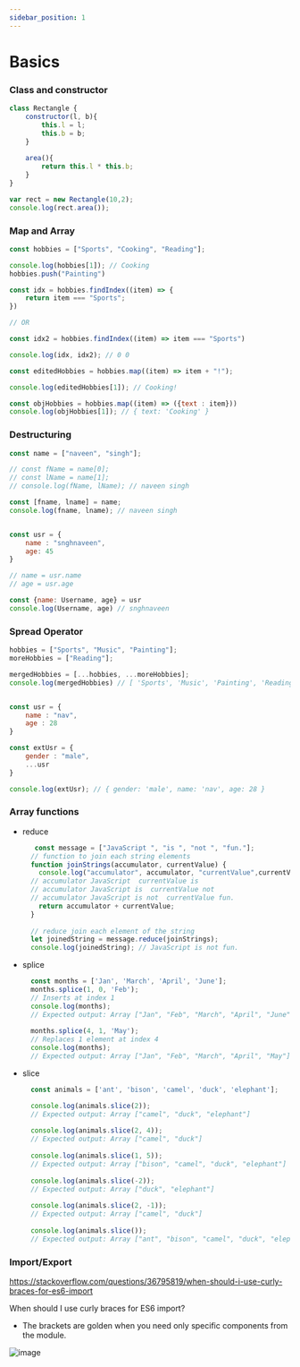 ```yaml
---
sidebar_position: 1
---
```


# Basics

### Class and constructor 
```js
class Rectangle {
    constructor(l, b){
        this.l = l;
        this.b = b;
    }
    
    area(){
        return this.l * this.b;
    }
}

var rect = new Rectangle(10,2);
console.log(rect.area());
```

### Map and Array

```js
const hobbies = ["Sports", "Cooking", "Reading"];

console.log(hobbies[1]); // Cooking
hobbies.push("Painting")

const idx = hobbies.findIndex((item) => {
    return item === "Sports";
})

// OR

const idx2 = hobbies.findIndex((item) => item === "Sports")

console.log(idx, idx2); // 0 0

const editedHobbies = hobbies.map((item) => item + "!");

console.log(editedHobbies[1]); // Cooking!

const objHobbies = hobbies.map((item) => ({text : item}))
console.log(objHobbies[1]); // { text: 'Cooking' }
```

### Destructuring 
```js
const name = ["naveen", "singh"];

// const fName = name[0];
// const lName = name[1];
// console.log(fName, lName); // naveen singh

const [fname, lname] = name;
console.log(fname, lname); // naveen singh


const usr = {
    name : "snghnaveen",
    age: 45
}

// name = usr.name
// age = usr.age

const {name: Username, age} = usr
console.log(Username, age) // snghnaveen
```

### Spread Operator

```js
hobbies = ["Sports", "Music", "Painting"];
moreHobbies = ["Reading"];

mergedHobbies = [...hobbies, ...moreHobbies];
console.log(mergedHobbies) // [ 'Sports', 'Music', 'Painting', 'Reading' ]


const usr = {
    name : "nav",
    age : 28
}

const extUsr = {
    gender : "male",
    ...usr
}

console.log(extUsr); // { gender: 'male', name: 'nav', age: 28 }
```

### Array functions
- reduce
  ```js
     const message = ["JavaScript ", "is ", "not ", "fun."];
    // function to join each string elements
    function joinStrings(accumulator, currentValue) {
      console.log("accumulator", accumulator, "currentValue",currentValue);
    // accumulator JavaScript  currentValue is 
    // accumulator JavaScript is  currentValue not 
    // accumulator JavaScript is not  currentValue fun.
      return accumulator + currentValue;
    }
    
    // reduce join each element of the string
    let joinedString = message.reduce(joinStrings);
    console.log(joinedString); // JavaScript is not fun.
  ```

- splice
  ```js
    const months = ['Jan', 'March', 'April', 'June'];
    months.splice(1, 0, 'Feb');
    // Inserts at index 1
    console.log(months);
    // Expected output: Array ["Jan", "Feb", "March", "April", "June"]
    
    months.splice(4, 1, 'May');
    // Replaces 1 element at index 4
    console.log(months);
    // Expected output: Array ["Jan", "Feb", "March", "April", "May"]
  ```

- slice
  ```js
    const animals = ['ant', 'bison', 'camel', 'duck', 'elephant'];

    console.log(animals.slice(2));
    // Expected output: Array ["camel", "duck", "elephant"]
    
    console.log(animals.slice(2, 4));
    // Expected output: Array ["camel", "duck"]
    
    console.log(animals.slice(1, 5));
    // Expected output: Array ["bison", "camel", "duck", "elephant"]
    
    console.log(animals.slice(-2));
    // Expected output: Array ["duck", "elephant"]
    
    console.log(animals.slice(2, -1));
    // Expected output: Array ["camel", "duck"]
    
    console.log(animals.slice());
    // Expected output: Array ["ant", "bison", "camel", "duck", "elephant"]
  ```

### Import/Export
https://stackoverflow.com/questions/36795819/when-should-i-use-curly-braces-for-es6-import

When should I use curly braces for ES6 import?
 - The brackets are golden when you need only specific components from the module.

![image](https://github.com/snghnaveen/cheatsheet/assets/19979462/8944226b-387b-4166-a5a1-72b21c85c02e)


